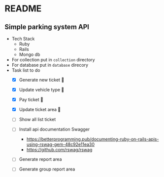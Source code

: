 # README
## Simple parking system API
- Tech Stack
    * Ruby
    * Rails
    * Mongo db
- For collection put in ```collection``` directory
- For database put in ```database``` direcory
- Task list to do
    - [x] Generate new ticket :tada:
    - [x] Update vehicle type :tada:
    - [x] Pay ticket :tada:
    - [x] Update ticket area :tada:
    - [ ] Show all list ticket
    - [ ] Install api documentation Swagger
        - https://betterprogramming.pub/documenting-ruby-on-rails-apis-using-rswag-gem-48c92e11ea30
        - https://github.com/rswag/rswag
    - [ ] Generate report area
    - [ ] Generate group report area

